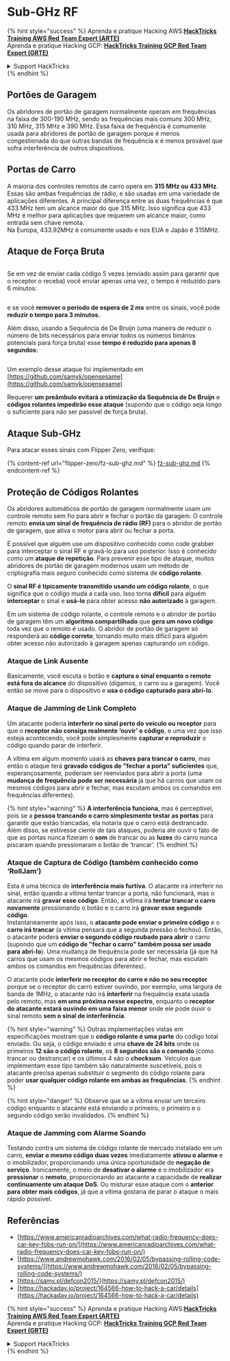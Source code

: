 # Sub-GHz RF

{% hint style="success" %}
Aprenda e pratique Hacking AWS:<img src="/.gitbook/assets/arte.png" alt="" data-size="line">[**HackTricks Training AWS Red Team Expert (ARTE)**](https://training.hacktricks.xyz/courses/arte)<img src="/.gitbook/assets/arte.png" alt="" data-size="line">\
Aprenda e pratique Hacking GCP: <img src="/.gitbook/assets/grte.png" alt="" data-size="line">[**HackTricks Training GCP Red Team Expert (GRTE)**<img src="/.gitbook/assets/grte.png" alt="" data-size="line">](https://training.hacktricks.xyz/courses/grte)

<details>

<summary>Support HackTricks</summary>

* Confira os [**planos de assinatura**](https://github.com/sponsors/carlospolop)!
* **Junte-se ao** 💬 [**grupo do Discord**](https://discord.gg/hRep4RUj7f) ou ao [**grupo do telegram**](https://t.me/peass) ou **siga**-nos no **Twitter** 🐦 [**@hacktricks\_live**](https://twitter.com/hacktricks\_live)**.**
* **Compartilhe truques de hacking enviando PRs para os repositórios do** [**HackTricks**](https://github.com/carlospolop/hacktricks) e [**HackTricks Cloud**](https://github.com/carlospolop/hacktricks-cloud).

</details>
{% endhint %}

## Portões de Garagem

Os abridores de portão de garagem normalmente operam em frequências na faixa de 300-190 MHz, sendo as frequências mais comuns 300 MHz, 310 MHz, 315 MHz e 390 MHz. Essa faixa de frequência é comumente usada para abridores de portão de garagem porque é menos congestionada do que outras bandas de frequência e é menos provável que sofra interferência de outros dispositivos.

## Portas de Carro

A maioria dos controles remotos de carro opera em **315 MHz ou 433 MHz**. Essas são ambas frequências de rádio, e são usadas em uma variedade de aplicações diferentes. A principal diferença entre as duas frequências é que 433 MHz tem um alcance maior do que 315 MHz. Isso significa que 433 MHz é melhor para aplicações que requerem um alcance maior, como entrada sem chave remota.\
Na Europa, 433.92MHz é comumente usado e nos EUA e Japão é 315MHz.

## **Ataque de Força Bruta**

<figure><img src="../../.gitbook/assets/image (1084).png" alt=""><figcaption></figcaption></figure>

Se em vez de enviar cada código 5 vezes (enviado assim para garantir que o receptor o receba) você enviar apenas uma vez, o tempo é reduzido para 6 minutos:

<figure><img src="../../.gitbook/assets/image (622).png" alt=""><figcaption></figcaption></figure>

e se você **remover o período de espera de 2 ms** entre os sinais, você pode **reduzir o tempo para 3 minutos.**

Além disso, usando a Sequência de De Bruijn (uma maneira de reduzir o número de bits necessários para enviar todos os números binários potenciais para força bruta) esse **tempo é reduzido para apenas 8 segundos**:

<figure><img src="../../.gitbook/assets/image (583).png" alt=""><figcaption></figcaption></figure>

Um exemplo desse ataque foi implementado em [https://github.com/samyk/opensesame](https://github.com/samyk/opensesame)

Requerer **um preâmbulo evitará a otimização da Sequência de De Bruijn** e **códigos rolantes impedirão esse ataque** (supondo que o código seja longo o suficiente para não ser passível de força bruta).

## Ataque Sub-GHz

Para atacar esses sinais com Flipper Zero, verifique:

{% content-ref url="flipper-zero/fz-sub-ghz.md" %}
[fz-sub-ghz.md](flipper-zero/fz-sub-ghz.md)
{% endcontent-ref %}

## Proteção de Códigos Rolantes

Os abridores automáticos de portão de garagem normalmente usam um controle remoto sem fio para abrir e fechar o portão da garagem. O controle remoto **envia um sinal de frequência de rádio (RF)** para o abridor de portão de garagem, que ativa o motor para abrir ou fechar a porta.

É possível que alguém use um dispositivo conhecido como code grabber para interceptar o sinal RF e gravá-lo para uso posterior. Isso é conhecido como um **ataque de repetição**. Para prevenir esse tipo de ataque, muitos abridores de portão de garagem modernos usam um método de criptografia mais seguro conhecido como sistema de **código rolante**.

O **sinal RF é tipicamente transmitido usando um código rolante**, o que significa que o código muda a cada uso. Isso torna **difícil** para alguém **interceptar** o sinal e **usá-lo** para obter acesso **não autorizado** à garagem.

Em um sistema de código rolante, o controle remoto e o abridor de portão de garagem têm um **algoritmo compartilhado** que **gera um novo código** toda vez que o remoto é usado. O abridor de portão de garagem só responderá ao **código correto**, tornando muito mais difícil para alguém obter acesso não autorizado à garagem apenas capturando um código.

### **Ataque de Link Ausente**

Basicamente, você escuta o botão e **captura o sinal enquanto o remoto está fora do alcance** do dispositivo (digamos, o carro ou a garagem). Você então se move para o dispositivo e **usa o código capturado para abri-lo**.

### Ataque de Jamming de Link Completo

Um atacante poderia **interferir no sinal perto do veículo ou receptor** para que o **receptor não consiga realmente ‘ouvir’ o código**, e uma vez que isso esteja acontecendo, você pode simplesmente **capturar e reproduzir** o código quando parar de interferir.

A vítima em algum momento usará as **chaves para trancar o carro**, mas então o ataque terá **gravado códigos de "fechar a porta" suficientes** que, esperançosamente, poderiam ser reenviados para abrir a porta (uma **mudança de frequência pode ser necessária** já que há carros que usam os mesmos códigos para abrir e fechar, mas escutam ambos os comandos em frequências diferentes).

{% hint style="warning" %}
**A interferência funciona**, mas é perceptível, pois se a **pessoa trancando o carro simplesmente testar as portas** para garantir que estão trancadas, ela notaria que o carro está destrancado. Além disso, se estivesse ciente de tais ataques, poderia até ouvir o fato de que as portas nunca fizeram o **som** de trancar ou as **luzes** do carro nunca piscaram quando pressionaram o botão de ‘trancar’.
{% endhint %}

### **Ataque de Captura de Código (também conhecido como ‘RollJam’)**

Esta é uma técnica de **interferência mais furtiva**. O atacante irá interferir no sinal, então quando a vítima tentar trancar a porta, não funcionará, mas o atacante irá **gravar esse código**. Então, a vítima irá **tentar trancar o carro novamente** pressionando o botão e o carro irá **gravar esse segundo código**.\
Instantaneamente após isso, o **atacante pode enviar o primeiro código** e o **carro irá trancar** (a vítima pensará que a segunda pressão o fechou). Então, o atacante poderá **enviar o segundo código roubado para abrir** o carro (supondo que um **código de "fechar o carro" também possa ser usado para abri-lo**). Uma mudança de frequência pode ser necessária (já que há carros que usam os mesmos códigos para abrir e fechar, mas escutam ambos os comandos em frequências diferentes).

O atacante pode **interferir no receptor do carro e não no seu receptor** porque se o receptor do carro estiver ouvindo, por exemplo, uma largura de banda de 1MHz, o atacante não irá **interferir** na frequência exata usada pelo remoto, mas **em uma próxima nesse espectro**, enquanto o **receptor do atacante estará ouvindo em uma faixa menor** onde ele pode ouvir o sinal remoto **sem o sinal de interferência**.

{% hint style="warning" %}
Outras implementações vistas em especificações mostram que o **código rolante é uma parte** do código total enviado. Ou seja, o código enviado é uma **chave de 24 bits** onde os primeiros **12 são o código rolante**, os **8 segundos são o comando** (como trancar ou destrancar) e os últimos 4 são o **checksum**. Veículos que implementam esse tipo também são naturalmente suscetíveis, pois o atacante precisa apenas substituir o segmento do código rolante para poder **usar qualquer código rolante em ambas as frequências**.
{% endhint %}

{% hint style="danger" %}
Observe que se a vítima enviar um terceiro código enquanto o atacante está enviando o primeiro, o primeiro e o segundo código serão invalidados.
{% endhint %}

### Ataque de Jamming com Alarme Soando

Testando contra um sistema de código rolante de mercado instalado em um carro, **enviar o mesmo código duas vezes** imediatamente **ativou o alarme** e o imobilizador, proporcionando uma única oportunidade de **negação de serviço**. Ironicamente, o meio de **desativar o alarme** e o imobilizador era **pressionar** o **remoto**, proporcionando ao atacante a capacidade de **realizar continuamente um ataque DoS**. Ou misturar esse ataque com o **anterior para obter mais códigos**, já que a vítima gostaria de parar o ataque o mais rápido possível.

## Referências

* [https://www.americanradioarchives.com/what-radio-frequency-does-car-key-fobs-run-on/](https://www.americanradioarchives.com/what-radio-frequency-does-car-key-fobs-run-on/)
* [https://www.andrewmohawk.com/2016/02/05/bypassing-rolling-code-systems/](https://www.andrewmohawk.com/2016/02/05/bypassing-rolling-code-systems/)
* [https://samy.pl/defcon2015/](https://samy.pl/defcon2015/)
* [https://hackaday.io/project/164566-how-to-hack-a-car/details](https://hackaday.io/project/164566-how-to-hack-a-car/details)

{% hint style="success" %}
Aprenda e pratique Hacking AWS:<img src="/.gitbook/assets/arte.png" alt="" data-size="line">[**HackTricks Training AWS Red Team Expert (ARTE)**](https://training.hacktricks.xyz/courses/arte)<img src="/.gitbook/assets/arte.png" alt="" data-size="line">\
Aprenda e pratique Hacking GCP: <img src="/.gitbook/assets/grte.png" alt="" data-size="line">[**HackTricks Training GCP Red Team Expert (GRTE)**<img src="/.gitbook/assets/grte.png" alt="" data-size="line">](https://training.hacktricks.xyz/courses/grte)

<details>

<summary>Support HackTricks</summary>

* Confira os [**planos de assinatura**](https://github.com/sponsors/carlospolop)!
* **Junte-se ao** 💬 [**grupo do Discord**](https://discord.gg/hRep4RUj7f) ou ao [**grupo do telegram**](https://t.me/peass) ou **siga**-nos no **Twitter** 🐦 [**@hacktricks\_live**](https://twitter.com/hacktricks\_live)**.**
* **Compartilhe truques de hacking enviando PRs para os repositórios do** [**HackTricks**](https://github.com/carlospolop/hacktricks) e [**HackTricks Cloud**](https://github.com/carlospolop/hacktricks-cloud).

</details>
{% endhint %}
